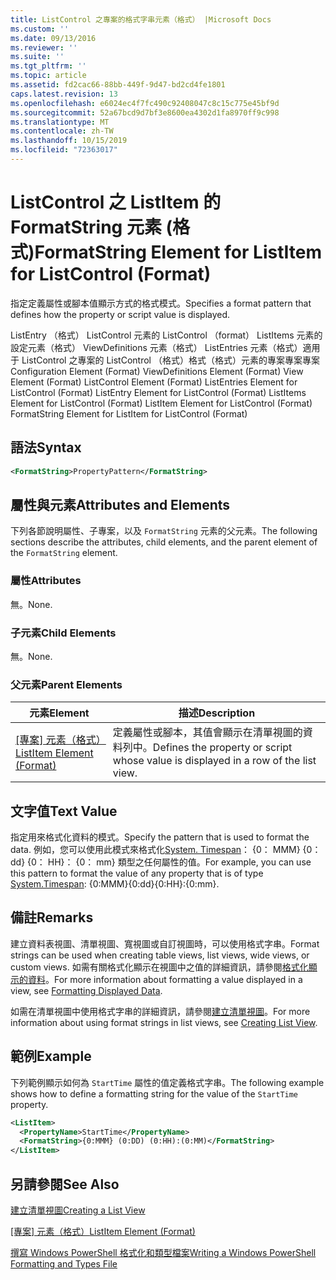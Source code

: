 ```yaml
---
title: ListControl 之專案的格式字串元素（格式） |Microsoft Docs
ms.custom: ''
ms.date: 09/13/2016
ms.reviewer: ''
ms.suite: ''
ms.tgt_pltfrm: ''
ms.topic: article
ms.assetid: fd2cac66-88bb-449f-9d47-bd2cd4fe1801
caps.latest.revision: 13
ms.openlocfilehash: e6024ec4f7fc490c92408047c8c15c775e45bf9d
ms.sourcegitcommit: 52a67bcd9d7bf3e8600ea4302d1fa8970ff9c998
ms.translationtype: MT
ms.contentlocale: zh-TW
ms.lasthandoff: 10/15/2019
ms.locfileid: "72363017"
---
```

# <a name="formatstring-element-for-listitem-for-listcontrol--format"></a><span data-ttu-id="d2c5c-102">ListControl 之 ListItem 的 FormatString 元素 (格式)</span><span class="sxs-lookup"><span data-stu-id="d2c5c-102">FormatString Element for ListItem for ListControl  (Format)</span></span>

<span data-ttu-id="d2c5c-103">指定定義屬性或腳本值顯示方式的格式模式。</span><span class="sxs-lookup"><span data-stu-id="d2c5c-103">Specifies a format pattern that defines how the property or script value is displayed.</span></span>

<span data-ttu-id="d2c5c-104">ListEntry （格式） ListControl 元素的 ListControl （format） ListItems 元素的設定元素（格式） ViewDefinitions 元素（格式） ListEntries 元素（格式）適用于 ListControl 之專案的 ListControl （格式）格式（格式）元素的專案專案專案</span><span class="sxs-lookup"><span data-stu-id="d2c5c-104">Configuration Element (Format) ViewDefinitions Element (Format) View Element (Format) ListControl Element (Format) ListEntries Element for ListControl (Format) ListEntry Element for ListControl (Format) ListItems Element for ListControl (Format) ListItem Element for ListControl (Format) FormatString Element for ListItem for ListControl (Format)</span></span>

## <a name="syntax"></a><span data-ttu-id="d2c5c-105">語法</span><span class="sxs-lookup"><span data-stu-id="d2c5c-105">Syntax</span></span>

```xml
<FormatString>PropertyPattern</FormatString>
```

## <a name="attributes-and-elements"></a><span data-ttu-id="d2c5c-106">屬性與元素</span><span class="sxs-lookup"><span data-stu-id="d2c5c-106">Attributes and Elements</span></span>

<span data-ttu-id="d2c5c-107">下列各節說明屬性、子專案，以及 `FormatString` 元素的父元素。</span><span class="sxs-lookup"><span data-stu-id="d2c5c-107">The following sections describe the attributes, child elements, and the parent element of the `FormatString` element.</span></span>

### <a name="attributes"></a><span data-ttu-id="d2c5c-108">屬性</span><span class="sxs-lookup"><span data-stu-id="d2c5c-108">Attributes</span></span>

<span data-ttu-id="d2c5c-109">無。</span><span class="sxs-lookup"><span data-stu-id="d2c5c-109">None.</span></span>

### <a name="child-elements"></a><span data-ttu-id="d2c5c-110">子元素</span><span class="sxs-lookup"><span data-stu-id="d2c5c-110">Child Elements</span></span>

<span data-ttu-id="d2c5c-111">無。</span><span class="sxs-lookup"><span data-stu-id="d2c5c-111">None.</span></span>

### <a name="parent-elements"></a><span data-ttu-id="d2c5c-112">父元素</span><span class="sxs-lookup"><span data-stu-id="d2c5c-112">Parent Elements</span></span>

|<span data-ttu-id="d2c5c-113">元素</span><span class="sxs-lookup"><span data-stu-id="d2c5c-113">Element</span></span>|<span data-ttu-id="d2c5c-114">描述</span><span class="sxs-lookup"><span data-stu-id="d2c5c-114">Description</span></span>|
|-------------|-----------------|
|<span data-ttu-id="d2c5c-115">[[專案] 元素（格式）](./listitem-element-for-listitems-for-listcontrol-format.md)</span><span class="sxs-lookup"><span data-stu-id="d2c5c-115">[ListItem Element (Format)](./listitem-element-for-listitems-for-listcontrol-format.md)</span></span>|<span data-ttu-id="d2c5c-116">定義屬性或腳本，其值會顯示在清單視圖的資料列中。</span><span class="sxs-lookup"><span data-stu-id="d2c5c-116">Defines the property or script whose value is displayed in a row of the list view.</span></span>|

## <a name="text-value"></a><span data-ttu-id="d2c5c-117">文字值</span><span class="sxs-lookup"><span data-stu-id="d2c5c-117">Text Value</span></span>

<span data-ttu-id="d2c5c-118">指定用來格式化資料的模式。</span><span class="sxs-lookup"><span data-stu-id="d2c5c-118">Specify the pattern that is used to format the data.</span></span> <span data-ttu-id="d2c5c-119">例如，您可以使用此模式來格式化[System. Timespan](/dotnet/api/System.TimeSpan)： {0： MMM} {0： dd} {0： HH}： {0： mm} 類型之任何屬性的值。</span><span class="sxs-lookup"><span data-stu-id="d2c5c-119">For example, you can use this pattern to format the value of any property that is of type [System.Timespan](/dotnet/api/System.TimeSpan): {0:MMM}{0:dd}{0:HH}:{0:mm}.</span></span>

## <a name="remarks"></a><span data-ttu-id="d2c5c-120">備註</span><span class="sxs-lookup"><span data-stu-id="d2c5c-120">Remarks</span></span>

<span data-ttu-id="d2c5c-121">建立資料表視圖、清單視圖、寬視圖或自訂視圖時，可以使用格式字串。</span><span class="sxs-lookup"><span data-stu-id="d2c5c-121">Format strings can be used when creating table views, list views, wide views, or custom views.</span></span> <span data-ttu-id="d2c5c-122">如需有關格式化顯示在視圖中之值的詳細資訊，請參閱[格式化顯示的資料](./formatting-displayed-data.md)。</span><span class="sxs-lookup"><span data-stu-id="d2c5c-122">For more information about formatting a value displayed in a view, see [Formatting Displayed Data](./formatting-displayed-data.md).</span></span>

<span data-ttu-id="d2c5c-123">如需在清單視圖中使用格式字串的詳細資訊，請參閱[建立清單視圖](./creating-a-list-view.md)。</span><span class="sxs-lookup"><span data-stu-id="d2c5c-123">For more information about using format strings in list views, see [Creating List View](./creating-a-list-view.md).</span></span>

## <a name="example"></a><span data-ttu-id="d2c5c-124">範例</span><span class="sxs-lookup"><span data-stu-id="d2c5c-124">Example</span></span>

<span data-ttu-id="d2c5c-125">下列範例顯示如何為 `StartTime` 屬性的值定義格式字串。</span><span class="sxs-lookup"><span data-stu-id="d2c5c-125">The following example shows how to define a formatting string for the value of the `StartTime` property.</span></span>

```xml
<ListItem>
  <PropertyName>StartTime</PropertyName>
  <FormatString>{0:MMM} (0:DD) (0:HH):(0:MM)</FormatString>
</ListItem>
```

## <a name="see-also"></a><span data-ttu-id="d2c5c-126">另請參閱</span><span class="sxs-lookup"><span data-stu-id="d2c5c-126">See Also</span></span>

[<span data-ttu-id="d2c5c-127">建立清單視圖</span><span class="sxs-lookup"><span data-stu-id="d2c5c-127">Creating a List View</span></span>](./creating-a-list-view.md)

<span data-ttu-id="d2c5c-128">[[專案] 元素（格式）](./listitem-element-for-listitems-for-listcontrol-format.md)</span><span class="sxs-lookup"><span data-stu-id="d2c5c-128">[ListItem Element (Format)](./listitem-element-for-listitems-for-listcontrol-format.md)</span></span>

[<span data-ttu-id="d2c5c-129">撰寫 Windows PowerShell 格式化和類型檔案</span><span class="sxs-lookup"><span data-stu-id="d2c5c-129">Writing a Windows PowerShell Formatting and Types File</span></span>](./writing-a-powershell-formatting-file.md)
